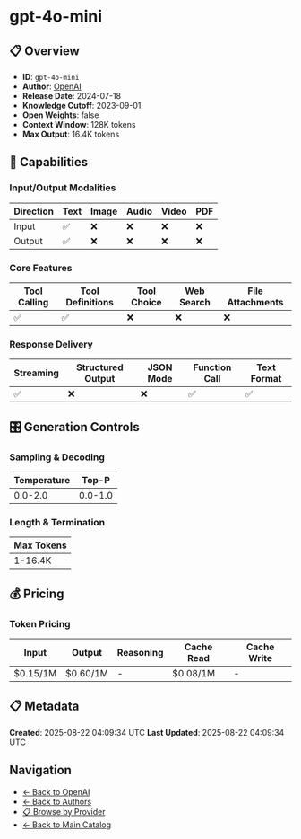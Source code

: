 # gpt-4o-mini

## 📋 Overview

- **ID**: `gpt-4o-mini`
- **Author**: [OpenAI](../README.md)
- **Release Date**: 2024-07-18
- **Knowledge Cutoff**: 2023-09-01
- **Open Weights**: false
- **Context Window**: 128K tokens
- **Max Output**: 16.4K tokens

## 🎯 Capabilities

### Input/Output Modalities

| Direction | Text | Image | Audio | Video | PDF |
|-----------|------|-------|-------|-------|-----|
| Input     | ✅   | ❌   | ❌   | ❌   | ❌   |
| Output    | ✅   | ❌   | ❌   | ❌   | ❌   |

### Core Features

| Tool Calling | Tool Definitions | Tool Choice | Web Search | File Attachments |
|--------------|------------------|-------------|------------|------------------|
| ✅           | ✅               | ❌          | ❌         | ❌               |

### Response Delivery

| Streaming | Structured Output | JSON Mode | Function Call | Text Format |
|-----------|-------------------|-----------|---------------|--------------|
| ✅        | ❌                | ❌        | ✅            | ✅           |

## 🎛️ Generation Controls

### Sampling & Decoding

| Temperature | Top-P |
|---|---|
| 0.0-2.0 | 0.0-1.0 |

### Length & Termination

| Max Tokens |
|---|
| 1-16.4K |

## 💰 Pricing

### Token Pricing

| Input | Output | Reasoning | Cache Read | Cache Write |
|-------|--------|-----------|------------|-------------|
| $0.15/1M | $0.60/1M | - | $0.08/1M | - |

## 📋 Metadata

**Created**: 2025-08-22 04:09:34 UTC
**Last Updated**: 2025-08-22 04:09:34 UTC

## Navigation

- [← Back to OpenAI](../README.md)
- [← Back to Authors](../../README.md)
- [📋 Browse by Provider](../../../providers/README.md)
- [← Back to Main Catalog](../../../README.md)
